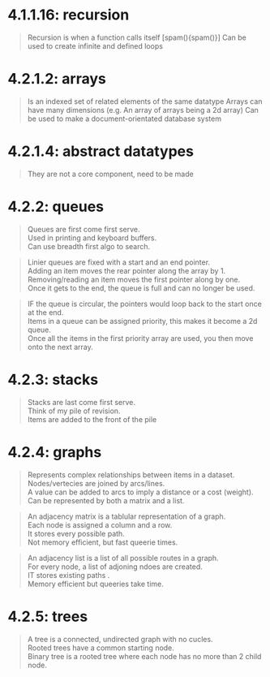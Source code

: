 # 4.1.1.16: recursion

> Recursion is when a function calls itself [spam(){spam()}]
> Can be used to create infinite and defined loops

# 4.2.1.2: arrays

> Is an indexed set of related elements of the same datatype
> Arrays can have many dimensions (e.g. An array of arrays being a 2d array)
> Can be used to make a document-orientated database system

# 4.2.1.4: abstract datatypes

> They are not a core component, need to be made

# 4.2.2: queues

> Queues are first come first serve.  
> Used in printing and keyboard buffers.  
> Can use breadth first algo to search.  

> Linier queues are fixed with a start and an end pointer.  
> Adding an item moves the rear pointer along the array by 1.  
> Removing/reading an item moves the first pointer along by one.  
> Once it gets to the end, the queue is full and can no longer be used.  

> IF the queue is circular, the pointers would loop back to the start once at the end.  
> Items in a queue can be assigned priority, this makes it become a 2d queue.  
> Once all the items in the first priority array are used, you then move onto the next array.  

# 4.2.3: stacks

> Stacks are last come first serve.  
> Think of my pile of revision.  
> Items are added to the front of the pile

# 4.2.4: graphs

> Represents complex relationships between items in a dataset.  
> Nodes/vertecies are joined by arcs/lines.  
> A value can be added to arcs to imply a distance or a cost (weight).  
> Can be represented by both a matrix and a list.  

> An adjacency matrix is a tablular representation of a graph.  
> Each node is assigned a column and a row.  
> It stores every possible path.  
> Not memory efficient, but fast queerie times.  

> An adjacency list is a list of all possible routes in a graph.  
> For every node, a list of adjoning ndoes are created.  
> IT stores existing paths .  
> Memory efficient but queeries take time.  

# 4.2.5: trees

> A tree is a connected, undirected graph with no cucles.  
> Rooted trees have a common starting node.  
> Binary tree is a rooted tree where each node has no more than 2 child node.  
 